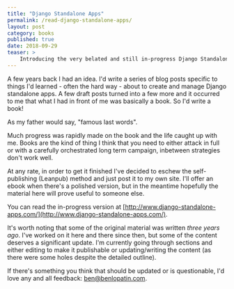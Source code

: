 ```yaml
---
title: "Django Standalone Apps"
permalink: /read-django-standalone-apps/
layout: post
category: books
published: true
date: 2018-09-29
teaser: >
    Introducing the very belated and still in-progress Django Standalone Apps fieldguide.
---
```


A few years back I had an idea. I'd write a series of blog posts specific to things I'd learned - often the hard way - about to create and manage Django standalone apps. A few draft posts turned into a few more and it occurred to me that what I had in front of me was basically a book. So I'd write a book!

As my father would say, "famous last words".

Much progress was rapidly made on the book and the life caught up with me. Books are the kind of thing I think that you need to either attack in full or with a carefully orchestrated long term campaign, inbetween strategies don't work well.

At any rate, in order to get it finished I've decided to eschew the self-publishing (Leanpub) method and just post it to my own site. I'll offer an ebook when there's a polished version, but in the meantime hopefully the material here will prove useful to someone else.

You can read the in-progress version at [http://www.django-standalone-apps.com/](http://www.django-standalone-apps.com/).

It's worth noting that some of the original material was written _three years ago_. I've worked on it here and there since then, but some of the content deserves a significant update. I'm currently going through sections and either editing to make it publishable or updating/writing the content (as there were some holes despite the detailed outline).

If there's something you think that should be updated or is questionable, I'd love any and all feedback: ben@benlopatin.com.
